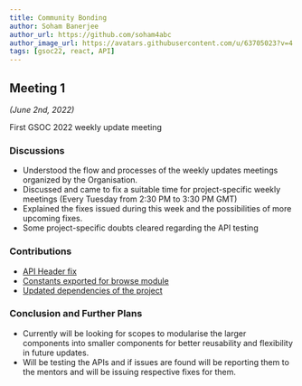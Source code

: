 ```yaml
---
title: Community Bonding
author: Soham Banerjee
author_url: https://github.com/soham4abc
author_image_url: https://avatars.githubusercontent.com/u/63705023?v=4
tags: [gsoc22, react, API]
---
```


<!--
SPDX-License-Identifier: CC-BY-SA-4.0

SPDX-FileCopyrightText: 2022 Soham Banerjee <@gmail.com>
-->

## Meeting 1

_(June 2nd, 2022)_

First GSOC 2022 weekly update meeting

<!--truncate-->

### Discussions

- Understood the flow and processes of the weekly updates meetings organized by the Organisation.
- Discussed and came to fix a suitable time for project-specific weekly meetings (Every Tuesday from 2:30 PM to 3:30 PM GMT)
- Explained the fixes issued during this week and the possibilities of more upcoming fixes.
- Some project-specific doubts cleared regarding the API testing

### Contributions

- [API Header fix](https://github.com/fossology/FOSSologyUI/pull/210)
- [Constants exported for browse module](https://github.com/fossology/FOSSologyUI/pull/207)
- [Updated dependencies of the project](https://github.com/fossology/FOSSologyUI/pull/206)

### Conclusion and Further Plans

- Currently will be looking for scopes to modularise the larger components into smaller components for better reusability and flexibility in future updates.
- Will be testing the APIs and if issues are found will be reporting them to the mentors and will be issuing respective fixes for them.
